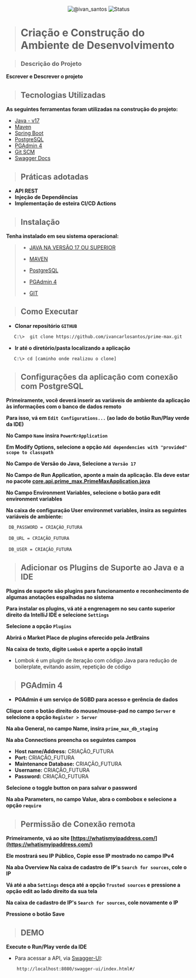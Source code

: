 <p align="center">
 <img src="https://img.shields.io/static/v1?label=Dev&message=Ivan Santos&color=8257E5&labelColor=000000" alt="@ivan_santos"/>
 <img src="https://img.shields.io/static/v1?label=Status&message=Em Desenvolvimento&color=&labelColor=90876I" alt="Status"/>
</p>

> # Criação e Construção do Ambiente de Desenvolvimento

> ### Descrição do Projeto
**Escrever e Descrever o projeto**

> ## Tecnologias Utilizadas
**As seguintes ferramentas foram utilizadas na construção do projeto:**

- [Java - v17](https://www.oracle.com/br/java/technologies/downloads/)
- [Maven](https://maven.apache.org/)
- [Spring Boot](https://spring.io/)
- [PostgreSQL](https://www.postgresql.org/download/)
- [PGAdmin 4](https://www.pgadmin.org/download/)
- [Git SCM](https://git-scm.com/downloads)
- [Swagger Docs](https://swagger.io/)

> ## Práticas adotadas

- **API REST**
- **Injeção de Dependências**
- **Implementação de esteira CI/CD Actions**

> ## Instalação
**Tenha instalado em seu sistema operacional:**

> - [JAVA NA VERSÃO 17 OU SUPERIOR](https://www.oracle.com/br/java/technologies/downloads/#java17)
>
> - [MAVEN](https://maven.apache.org/download.cgi)
>
> - [PostgreSQL](https://www.postgresql.org/download/)
>
> - [PGAdmin 4](https://www.pgadmin.org/download/)
>
> - [GIT](https://git-scm.com/downloads)

> ## Como Executar

- **Clonar
  repositório `GITHUB`**

```bash
   C:\>  git clone https://github.com/ivancarlosantos/prime-max.git
```

- **Ir até o diretório/pasta localizando a aplicação**

```bash
   C:\> cd [caminho onde realizou o clone]
```

> ## Configurações da aplicação com conexão com PostgreSQL
**Primeiramente, você deverá inserir as variáveis de ambiente da aplicação às informações com o banco de dados remoto**

**Para isso, vá em `Edit Configurations...` (ao lado do botão Run/Play verde da IDE)**

**No Campo `Name` insira `PowerKrApplication`**

**Em Modify Options, selecione a opção `Add dependencies with "provided" scope to classpath`**

**No Campo de Versão do Java, Selecione a `Versão 17`**

**No Campo de Run Application, aponte a main da aplicação. Ela deve estar no pacote [core.api.prime_max.PrimeMaxApplication.java](src/main/java/core/api/prime_max/PrimeMaxApplication.java)**

**No Campo Environment Variables, selecione o botão para edit environment variables**

**Na caixa de configuração User environmet variables, insira as seguintes variáveis de ambiente:**

```bash
 DB_PASSWORD = CRIAÇÂO_FUTURA
 
 DB_URL = CRIAÇÂO_FUTURA
 
 DB_USER = CRIAÇÂO_FUTURA
```

> ## Adicionar os Plugins de Suporte ao Java e a IDE

**Plugins de suporte são plugins para funcionamento e reconhecimento de algumas anotações espalhadas no sistema**

**Para instalar os plugins, vá até a engrenagem no seu canto superior direito da IntelliJ IDE e selecione `Settings`**

**Selecione a opção `Plugins`**

**Abrirá o Market Place de plugins oferecido pela JetBrains**

**Na caixa de texto, digite `Lombok` e aperte a opção install**
- Lombok é um plugin de iteração com código Java para redução de boilerplate, evitando assim, repetição de código

> ## PGAdmin 4

- **PGAdmin é um serviço de SGBD para acesso e gerência de dados**

**Clique com o botão direito do mouse/mouse-pad no campo `Server` e selecione a opção `Register > Server`**

**Na aba General, no campo Name, insira `prime_max_db_staging`**

**Na aba Connections preencha os seguintes campos**

- **Host name/Address:** CRIAÇÂO_FUTURA
- **Port:** CRIAÇÂO_FUTURA
- **Maintenance Database:** CRIAÇÂO_FUTURA
- **Username:** CRIAÇÂO_FUTURA
- **Password:** CRIAÇÂO_FUTURA

**Selecione o toggle button on para salvar o password**

**Na aba Parameters, no campo Value, abra o combobox e selecione a opção `require`**

> ## Permissão de Conexão remota

**Primeiramente, vá ao site [https://whatismyipaddress.com/](https://whatismyipaddress.com/)**

**Ele mostrará seu IP Público, Copie esse IP mostrado no campo IPv4**

**Na aba Overview Na caixa de cadastro de IP's `Search for sources`, cole o IP**

**Vá até a aba `Settings` desça até a opção `Trusted sources` e pressione a opção edit ao lado direito da sua tela**

**Na caixa de cadastro de IP's `Search for sources`, cole novamente o IP**

**Pressione o botão Save**

> ## DEMO

**Execute o Run/Play verde da IDE**

- Para acessar a API, via [Swagger-UI](http://localhost:8080/swagger-ui/index.html#/):

````bash
    http://localhost:8080/swagger-ui/index.html#/
````